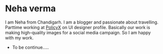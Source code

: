 # Neha verma
I am Neha from Chandigarh. I am a blogger and passionate about travelling. Parttime working at [PolicyX](https://www.policyx.com/) on UI designer profile. Basically our work is making high-quality images for a social media campaign. So I am happy with my work.
- To be continue.....
